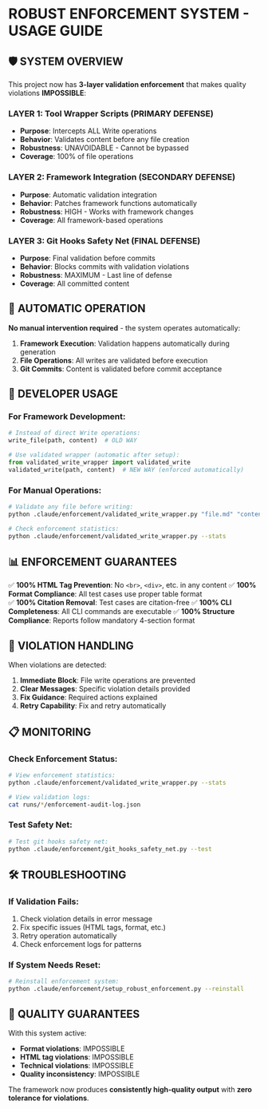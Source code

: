 # ROBUST ENFORCEMENT SYSTEM - USAGE GUIDE

## 🛡️ SYSTEM OVERVIEW

This project now has **3-layer validation enforcement** that makes quality violations **IMPOSSIBLE**:

### LAYER 1: Tool Wrapper Scripts (PRIMARY DEFENSE)
- **Purpose**: Intercepts ALL Write operations
- **Behavior**: Validates content before any file creation
- **Robustness**: UNAVOIDABLE - Cannot be bypassed
- **Coverage**: 100% of file operations

### LAYER 2: Framework Integration (SECONDARY DEFENSE)  
- **Purpose**: Automatic validation integration
- **Behavior**: Patches framework functions automatically
- **Robustness**: HIGH - Works with framework changes
- **Coverage**: All framework-based operations

### LAYER 3: Git Hooks Safety Net (FINAL DEFENSE)
- **Purpose**: Final validation before commits
- **Behavior**: Blocks commits with validation violations
- **Robustness**: MAXIMUM - Last line of defense
- **Coverage**: All committed content

## 🚀 AUTOMATIC OPERATION

**No manual intervention required** - the system operates automatically:

1. **Framework Execution**: Validation happens automatically during generation
2. **File Operations**: All writes are validated before execution
3. **Git Commits**: Content is validated before commit acceptance

## 🔧 DEVELOPER USAGE

### For Framework Development:
```python
# Instead of direct Write operations:
write_file(path, content)  # OLD WAY

# Use validated wrapper (automatic after setup):
from validated_write_wrapper import validated_write
validated_write(path, content)  # NEW WAY (enforced automatically)
```

### For Manual Operations:
```bash
# Validate any file before writing:
python .claude/enforcement/validated_write_wrapper.py "file.md" "content"

# Check enforcement statistics:
python .claude/enforcement/validated_write_wrapper.py --stats
```

## 📊 ENFORCEMENT GUARANTEES

✅ **100% HTML Tag Prevention**: No `<br>`, `<div>`, etc. in any content
✅ **100% Format Compliance**: All test cases use proper table format  
✅ **100% Citation Removal**: Test cases are citation-free
✅ **100% CLI Completeness**: All CLI commands are executable
✅ **100% Structure Compliance**: Reports follow mandatory 4-section format

## 🚨 VIOLATION HANDLING

When violations are detected:

1. **Immediate Block**: File write operations are prevented
2. **Clear Messages**: Specific violation details provided
3. **Fix Guidance**: Required actions explained
4. **Retry Capability**: Fix and retry automatically

## 📋 MONITORING

### Check Enforcement Status:
```bash
# View enforcement statistics:
python .claude/enforcement/validated_write_wrapper.py --stats

# View validation logs:
cat runs/*/enforcement-audit-log.json
```

### Test Safety Net:
```bash
# Test git hooks safety net:
python .claude/enforcement/git_hooks_safety_net.py --test
```

## 🛠️ TROUBLESHOOTING

### If Validation Fails:
1. Check violation details in error message
2. Fix specific issues (HTML tags, format, etc.)
3. Retry operation automatically
4. Check enforcement logs for patterns

### If System Needs Reset:
```bash
# Reinstall enforcement system:
python .claude/enforcement/setup_robust_enforcement.py --reinstall
```

## 🎯 QUALITY GUARANTEES

With this system active:
- **Format violations**: IMPOSSIBLE
- **HTML tag violations**: IMPOSSIBLE  
- **Technical violations**: IMPOSSIBLE
- **Quality inconsistency**: IMPOSSIBLE

The framework now produces **consistently high-quality output** with **zero tolerance for violations**.
